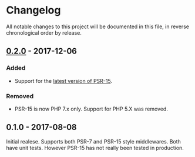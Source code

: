 # Changelog

All notable changes to this project will be documented in this file, in reverse chronological order by release.

## [0.2.0](https://github.com/tuupola/branca-middleware/compare/0.2.0...0.1.0) -  2017-12-06
### Added
- Support for the [latest version of PSR-15](https://github.com/http-interop/http-server-middleware).

### Removed
-  PSR-15 is now PHP 7.x only. Support for PHP 5.X was removed.

## 0.1.0 - 2017-08-08
Initial realese. Supports both PSR-7 and PSR-15 style middlewares. Both have unit tests. However PSR-15 has not really been tested in production.

